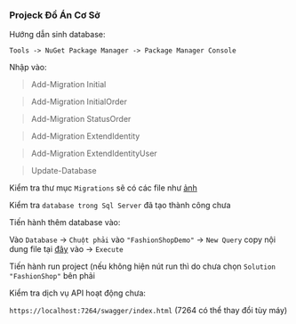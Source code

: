 ### Projeck Đồ Án Cơ Sở

Hướng dẫn sinh database:

`Tools -> NuGet Package Manager -> Package Manager Console`

Nhập vào:

> Add-Migration Initial

> Add-Migration InitialOrder

> Add-Migration StatusOrder

> Add-Migration ExtendIdentity

> Add-Migration ExtendIdentityUser

> Update-Database

Kiểm tra thư mục `Migrations` sẽ có các file như [ảnh](https://imgur.com/a/TsuOC72/)

Kiểm tra `database trong Sql Server` đã tạo thành công chưa

Tiến hành thêm database vào:

Vào `Database` -> `Chuột phải` vào `"FashionShopDemo"` -> `New Query` copy nội dung file tại [đây](https://drive.google.com/file/d/1cxm5gHTMt8IwklsG0W4-iCqXR_QAep8V/view) vào -> `Execute`

Tiến hành run project (nếu không hiện nút run thì do chưa chọn `Solution "FashionShop"` bên phải

Kiểm tra dịch vụ API hoạt động chưa: 

`https://localhost:7264/swagger/index.html` (7264 có thể thay đổi tùy máy)
